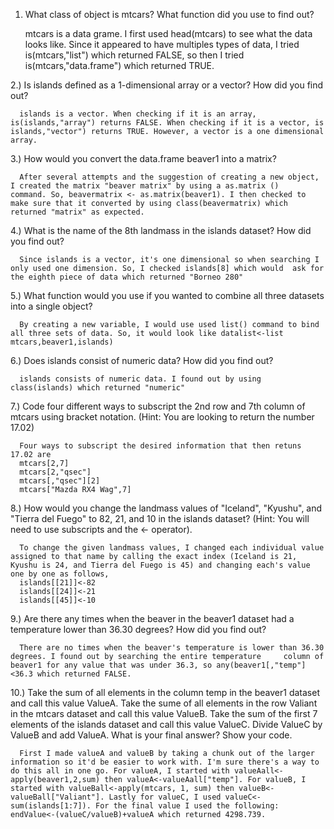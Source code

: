 1) What class of object is mtcars? What function did you use to find out?

      mtcars is a data grame. I first used head(mtcars) to see what the data looks like. Since it appeared to have multiples types of  data, I tried is(mtcars,"list") which returned FALSE, so then I tried is(mtcars,"data.frame") which returned TRUE.
      
2.) Is islands defined as a 1-dimensional array or a vector? How did you find out?

      islands is a vector. When checking if it is an array, is(islands,"array") returns FALSE. When checking if it is a vector, is       islands,"vector") returns TRUE. However, a vector is a one dimensional array.
      
3.) How would you convert the data.frame beaver1 into a matrix?

      After several attempts and the suggestion of creating a new object, I created the matrix "beaver matrix" by using a as.matrix ()   command. So, beavermatrix <- as.matrix(beaver1). I then checked to make sure that it converted by using class(beavermatrix) which returned "matrix" as expected. 

4.) What is the name of the 8th landmass in the islands dataset? How did you find out?

      Since islands is a vector, it's one dimensional so when searching I only used one dimension. So, I checked islands[8] which would  ask for the eighth piece of data which returned "Borneo 280"

5.) What function would you use if you wanted to combine all three datasets into a single object?

      By creating a new variable, I would use used list() command to bind all three sets of data. So, it would look like datalist<-list  mtcars,beaver1,islands)

6.) Does islands consist of numeric data? How did you find out?

      islands consists of numeric data. I found out by using class(islands) which returned "numeric"
      
7.) Code four different ways to subscript the 2nd row and 7th column of mtcars using bracket notation. (Hint: You are looking to return the number 17.02)

      Four ways to subscript the desired information that then retuns 17.02 are 
      mtcars[2,7]
      mtcars[2,"qsec"]
      mtcars[,"qsec"][2]
      mtcars["Mazda RX4 Wag",7]
      
8.) How would you change the landmass values of "Iceland", "Kyushu", and "Tierra del Fuego" to 82, 21, and 10 in the islands dataset? (Hint: You will need to use subscripts and the <- operator).

      To change the given landmass values, I changed each individual value assigned to that name by calling the exact index (Iceland is 21, Kyushu is 24, and Tierra del Fuego is 45) and changing each's value one by one as follows,
      islands[[21]]<-82
      islands[[24]]<-21
      islands[[45]]<-10
      
9.) Are there any times when the beaver in the beaver1 dataset had a temperature lower than 36.30 degrees? How did you find out?

      There are no times when the beaver's temperature is lower than 36.30 degrees. I found out by searching the entire temperature     column of beaver1 for any value that was under 36.3, so any(beaver1[,"temp"]<36.3 which returned FALSE.

10.) Take the sum of all elements in the column temp in the beaver1 dataset and call this value ValueA. Take the sume of all elements in the row Valiant in the mtcars dataset and call this value ValueB. Take the sum of the first 7 elements of the islands dataset and call this value ValueC. Divide ValueC by ValueB and add ValueA. What is your final answer? Show your code.

      First I made valueA and valueB by taking a chunk out of the larger information so it'd be easier to work with. I'm sure there's a way to do this all in one go. For valueA, I started with valueAall<-apply(beaver1,2,sum) then valueA<-valueAall["temp"]. For valueB, I started with valueBall<-apply(mtcars, 1, sum) then valueB<-valueBall["Valiant"]. Lastly for valueC, I used valueC<-sum(islands[1:7]). For the final value I used the following: endValue<-(valueC/valueB)+valueA which returned 4298.739.

